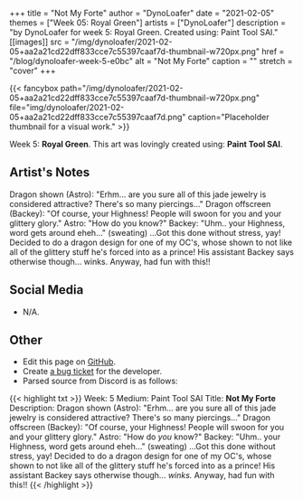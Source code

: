 +++
title =       "Not My Forte"
author =      "DynoLoafer"
date =        "2021-02-05"
themes =      ["Week 05: Royal Green"]
artists =     ["DynoLoafer"]
description = "by DynoLoafer for week 5: Royal Green. Created using: Paint Tool SAI."
[[images]]
      src = "/img/dynoloafer/2021-02-05+aa2a21cd22dff833cce7c55397caaf7d-thumbnail-w720px.png"
      href = "/blog/dynoloafer-week-5-e0bc"
      alt = "Not My Forte"
      caption = ""
      stretch = "cover"
+++


{{< fancybox path="/img/dynoloafer/2021-02-05+aa2a21cd22dff833cce7c55397caaf7d-thumbnail-w720px.png" file="img/dynoloafer/2021-02-05+aa2a21cd22dff833cce7c55397caaf7d.png" caption="Placeholder thumbnail for a visual work." >}}


Week 5: **Royal Green**. This art was lovingly created using: **Paint Tool SAI**.

## Artist's Notes

Dragon shown (Astro): "Erhm... are you sure all of this jade jewelry is considered attractive? There's so many piercings..."
Dragon offscreen (Backey): "Of course, your Highness! People will swoon for you and your glittery glory."
Astro: "How do you know?"
Backey: "Uhm.. your Highness, word gets around eheh..." (sweating)
...Got this done without stress, yay! Decided to do a dragon design for one of my OC's, whose shown to not like all of the glittery stuff he's forced into as a prince! His assistant Backey says otherwise though... winks. Anyway, had fun with this!!

## Social Media

- N/A.

## Other

- Edit this page on [GitHub](https://github.com/teaminkling/web-refresh/edit/main/content/blog/dynoloafer-week-5-e0bc.md).
- Create [a bug ticket](https://github.com/teaminkling/web-refresh/issues/new?assignees=&labels=bug&template=problem-report.md&title=) for the developer.
- Parsed source from Discord is as follows:

{{< highlight txt >}}
Week: 5
Medium: Paint Tool SAI
Title: __Not My Forte__
Description: 
Dragon shown (Astro): "Erhm... are you sure all of this jade jewelry is considered attractive? There's so many piercings..."
Dragon offscreen (Backey): "Of course, your Highness! People will swoon for you and your glittery glory."
Astro: "How do *you* know?"
Backey: "Uhm.. your Highness, word gets around eheh..." (sweating)
...Got this done without stress, yay! Decided to do a dragon design for one of my OC's, whose shown to not like all of the glittery stuff he's forced into as a prince! His assistant Backey says otherwise though... *winks.* Anyway, had fun with this!!
{{< /highlight >}}